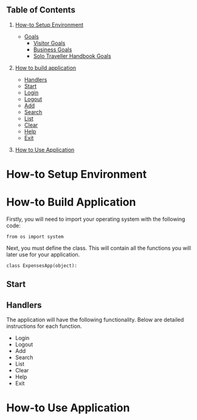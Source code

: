 ## Table of Contents
1. [How-to Setup Environment](#how-to-setup-environment)
    - [Goals](#goals)
        - [Visitor Goals](#visitor-goals)
        - [Business Goals](#business-goals)
        - [Solo Traveller Handbook Goals](#solo-traveller-handbook-goals)
2. [How to build application](#how-to-build-application)
    - [Handlers](#handlers)
    - [Start](#start)
    - [Login](#login)
    - [Logout](#logout)
    - [Add](#add)
    - [Search](#search)
    - [List](#list)
    - [Clear](#clear)
    - [Help](#help)
    - [Exit](#exit)





3. [How to Use Application](#information-architecture)

# How-to Setup Environment

# How-to Build Application

Firstly, you will need to import your operating system with the following code:

```
from os import system
```

Next, you must define the class. This will contain all the functions you will later use for your application.

```
class ExpensesApp(object):

```

## Start

## Handlers

The application will have the following functionality. Below are detailed instructions for each function.

- Login
- Logout
- Add
- Search
- List
- Clear
- Help
- Exit


# How-to Use Application

